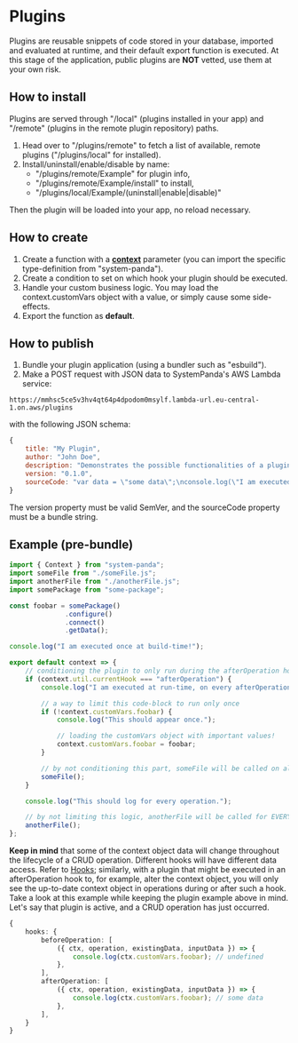 # **Plugins**
Plugins are reusable snippets of code stored in your database, imported and evaluated at runtime, and their default export function is executed. At this stage of the application, public plugins are **NOT** vetted, use them at your own risk.

## **How to install**
Plugins are served through "/local" (plugins installed in your app) and "/remote" (plugins in the remote plugin repository) paths.

1. Head over to "/plugins/remote" to fetch a list of available, remote plugins ("/plugins/local" for installed).
2. Install/uninstall/enable/disable by name:
	- "/plugins/remote/Example" for plugin info,
	- "/plugins/remote/Example/install" to install,
	- "/plugins/local/Example/(uninstall|enable|disable)"

Then the plugin will be loaded into your app, no reload necessary.

## **How to create**
1. Create a function with a [**context**](https://github.com/serhankileci/system-panda/blob/main/docs/context.md) parameter (you can import the specific type-definition from "system-panda").
2. Create a condition to set on which hook your plugin should be executed.
3. Handle your custom business logic. You may load the context.customVars object with a value, or simply cause some side-effects.
4. Export the function as **default**.

## **How to publish**
1. Bundle your plugin application (using a bundler such as "esbuild").
2. Make a POST request with JSON data to SystemPanda's AWS Lambda service:
```
https://mmhsc5ce5v3hv4qt64p4dpodom0msylf.lambda-url.eu-central-1.on.aws/plugins
```
with the following JSON schema:
```js
{
    title: "My Plugin",
    author: "John Doe",
    description: "Demonstrates the possible functionalities of a plugin.",
    version: "0.1.0",
    sourceCode: "var data = \"some data\";\nconsole.log(\"I am executed once at build-time!\");\nvar bundle_default = (context) => {\n  if (context.util.currentHook === \"afterOperation\") {\n    console.log(\"I am executed at run-time, for every afterOperation!\");\n    if (!context.customVars.testing) {\n      console.log(\"This should appear once.\");\n      context.customVars.testing = data;\n    }\n  }\n  console.log(\"This should log for every operation.\");\n};\nexport {\n  bundle_default as default\n};"
}
```
The version property must be valid SemVer, and the sourceCode property must be a bundle string.

## **Example (pre-bundle)**
```ts
import { Context } from "system-panda";
import someFile from "./someFile.js";
import anotherFile from "./anotherFile.js";
import somePackage from "some-package";

const foobar = somePackage()
              .configure()
              .connect()
              .getData();

console.log("I am executed once at build-time!");

export default context => {
    // conditioning the plugin to only run during the afterOperation hook
    if (context.util.currentHook === "afterOperation") {
        console.log("I am executed at run-time, on every afterOperation hook!");

        // a way to limit this code-block to run only once
        if (!context.customVars.foobar) {
            console.log("This should appear once.");

            // loading the customVars object with important values!
            context.customVars.foobar = foobar;
        }

        // by not conditioning this part, someFile will be called on all afterOperation hooks
        someFile();
    }

    console.log("This should log for every operation.");

    // by not limiting this logic, anotherFile will be called for EVERY hook
    anotherFile();
};
```

**Keep in mind** that some of the context object data will change throughout the lifecycle of a CRUD operation. Different hooks will have different data access. Refer to [Hooks](https://github.com/serhankileci/system-panda/blob/main/docs/hooks.md); similarly, with a plugin that might be executed in an afterOperation hook to, for example, alter the context object, you will only see the up-to-date context object in operations during or after such a hook. Take a look at this example while keeping the plugin example above in mind. Let's say that plugin is active, and a CRUD operation has just occurred.

```ts
{
    hooks: {
        beforeOperation: [
            ({ ctx, operation, existingData, inputData }) => {
                console.log(ctx.customVars.foobar); // undefined
            },
        ],
        afterOperation: [
            ({ ctx, operation, existingData, inputData }) => {
                console.log(ctx.customVars.foobar); // some data
            },
        ],
    }
}
```
